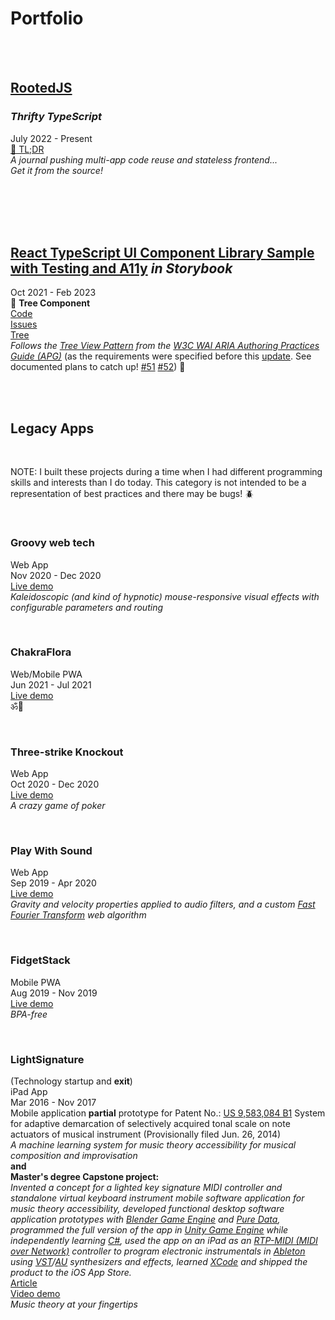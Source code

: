 # Portfolio

<br/>
<br/>

## [RootedJS](https://github.com/rootedjs/RootedJS)
### <i>Thrifty TypeScript</i>
July 2022 - Present  
[📖 TL;DR](https://github.com/rootedjs/Rootedjs/blob/master/README.md)  
<i>A journal pushing multi-app code reuse and stateless frontend...</i>  
<i>Get it from the source!</i>

<br/>
<br/>
<br/>
<br/>

## [React TypeScript UI Component Library Sample with Testing and A11y](https://github.com/matt-development-work/React-TypeScript-UI-Component-Library-Sample-with-Testing-and-A11y) <i>in Storybook</i>

Oct 2021 - Feb 2023  
🌴 <b>Tree Component</b>  
[Code](https://github.com/matt-development-work/React-TypeScript-UI-Component-Library-Sample-with-Testing-and-A11y/blob/master/src/components/Tree/Tree.tsx)  
[Issues](https://github.com/matt-development-work/React-TypeScript-UI-Component-Library-Sample-with-Testing-and-A11y/issues)  
[Tree](https://react-component-library-sample.vercel.app/iframe.html?globals=backgrounds.value:!hex(F8F8F8)&id=tree--custom&viewMode=story)  
<i>Follows the [Tree View Pattern](https://www.w3.org/WAI/ARIA/apg/patterns/treeview/) from the [W3C WAI ARIA Authoring Practices Guide (APG)](https://www.w3.org/WAI/ARIA/apg/)</i> (as the requirements were specified before this [update](https://github.com/w3c/aria-practices/commits/ae779f32cd76d562fbb17c2ebc892835b6e07a5d/content/patterns/treeview/treeview-pattern.html). See documented plans to catch up! [#51](https://github.com/matt-development-work/React-TypeScript-UI-Component-Library-Sample-with-Testing-and-A11y/issues/51) [#52](https://github.com/matt-development-work/React-TypeScript-UI-Component-Library-Sample-with-Testing-and-A11y/issues/52)) 🙂

<br/>
<br/>

## Legacy Apps

<br/>

NOTE: I built these projects during a time when I had different programming skills and interests than I do today. This category is not intended to be a representation of best practices and there may be bugs! 🪲

<br/>

### Groovy web tech

Web App  
Nov 2020 - Dec 2020  
[Live demo](https://groovy-web-tech.vercel.app/)  
<i>Kaleidoscopic (and kind of hypnotic) mouse-responsive visual effects with configurable parameters and routing</i>

<br/>

### ChakraFlora

Web/Mobile PWA  
Jun 2021 - Jul 2021  
[Live demo](https://chakra-flora.vercel.app/)  
ॐ🍃

<br/>

### Three-strike Knockout

Web App  
Oct 2020 - Dec 2020  
[Live demo](https://three-strike-knockout.vercel.app/)  
<i>A crazy game of poker</i>

<br/>

### Play With Sound

Web App  
Sep 2019 - Apr 2020  
[Live demo](https://play-with-sound.vercel.app/)  
<i>Gravity and velocity properties applied to audio filters, and a custom [Fast Fourier Transform](https://en.wikipedia.org/wiki/Fast_Fourier_transform) web algorithm</i>

<br/>

### FidgetStack

Mobile PWA  
Aug 2019 - Nov 2019  
[Live demo](https://fidget-stack.vercel.app/)  
<i>BPA-free</i>

<br/>

### LightSignature

(Technology startup and <b>exit</b>)  
iPad App  
Mar 2016 - Nov 2017  
Mobile application <b>partial</b> prototype for Patent No.: [US 9,583,084 B1](https://patentimages.storage.googleapis.com/95/2a/c0/eb7fd53f8fea1d/US9583084.pdf) System for adaptive demarcation of selectively acquired tonal scale on note actuators of musical instrument (Provisionally filed Jun. 26, 2014)  
<i>A machine learning system for music theory accessibility for musical composition and improvisation</i>  
<b>and</b>  
<b>Master's degree Capstone project:</b>  
<i>Invented a concept for a lighted key signature MIDI controller and standalone virtual keyboard instrument mobile software application for music theory accessibility, developed functional desktop software application prototypes with [Blender Game Engine](https://upbge.org/#/) and [Pure Data](https://puredata.info/), programmed the full version of the app in [Unity Game Engine](https://unity.com/) while independently learning [C#](https://dotnet.microsoft.com/en-us/apps/games/unity), used the app on an iPad as an [RTP-MIDI (MIDI over Network)](https://www.midi.org/midi-articles/rtp-midi-or-midi-over-networks) controller to program electronic instrumentals in [Ableton](https://www.ableton.com/) using [VST](https://en.wikipedia.org/wiki/Virtual_Studio_Technology)/[AU](https://en.wikipedia.org/wiki/Audio_Units) synthesizers and effects, learned [XCode](https://developer.apple.com/xcode/) and shipped the product to the iOS App Store.</i>  
[Article](https://www.theeagleonline.com/article/2017/10/matt-fagan-app-puts-music-theory-at-your-fingtertips)  
[Video demo](https://keyboard-demo.vercel.app)  
<i>Music theory at your fingertips</i>
